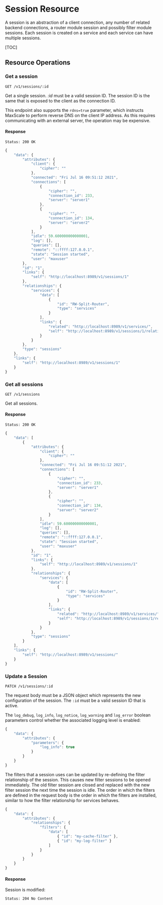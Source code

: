 # Session Resource

A session is an abstraction of a client connection, any number of related backend
connections, a router module session and possibly filter module sessions. Each
session is created on a service and each service can have multiple sessions.

[TOC]

## Resource Operations

### Get a session

```
GET /v1/sessions/:id
```

Get a single session. _:id_ must be a valid session ID. The session ID is the
same that is exposed to the client as the connection ID.

This endpoint also supports the `rdns=true` parameter, which instructs MaxScale to
perform reverse DNS on the client IP address. As this requires communicating with
an external server, the operation may be expensive.

#### Response

`Status: 200 OK`

```javascript
{
    "data": {
        "attributes": {
            "client": {
                "cipher": ""
            },
            "connected": "Fri Jul 16 09:51:12 2021",
            "connections": [
                {
                    "cipher": "",
                    "connection_id": 233,
                    "server": "server1"
                },
                {
                    "cipher": "",
                    "connection_id": 134,
                    "server": "server2"
                }
            ],
            "idle": 59.600000000000001,
            "log": [],
            "queries": [],
            "remote": "::ffff:127.0.0.1",
            "state": "Session started",
            "user": "maxuser"
        },
        "id": "1",
        "links": {
            "self": "http://localhost:8989/v1/sessions/1"
        },
        "relationships": {
            "services": {
                "data": [
                    {
                        "id": "RW-Split-Router",
                        "type": "services"
                    }
                ],
                "links": {
                    "related": "http://localhost:8989/v1/services/",
                    "self": "http://localhost:8989/v1/sessions/1/relationships/services"
                }
            }
        },
        "type": "sessions"
    },
    "links": {
        "self": "http://localhost:8989/v1/sessions/1"
    }
}
```

### Get all sessions

```
GET /v1/sessions
```

Get all sessions.

#### Response

`Status: 200 OK`

```javascript
{
    "data": [
        {
            "attributes": {
                "client": {
                    "cipher": ""
                },
                "connected": "Fri Jul 16 09:51:12 2021",
                "connections": [
                    {
                        "cipher": "",
                        "connection_id": 233,
                        "server": "server1"
                    },
                    {
                        "cipher": "",
                        "connection_id": 134,
                        "server": "server2"
                    }
                ],
                "idle": 59.600000000000001,
                "log": [],
                "queries": [],
                "remote": "::ffff:127.0.0.1",
                "state": "Session started",
                "user": "maxuser"
            },
            "id": "1",
            "links": {
                "self": "http://localhost:8989/v1/sessions/1"
            },
            "relationships": {
                "services": {
                    "data": [
                        {
                            "id": "RW-Split-Router",
                            "type": "services"
                        }
                    ],
                    "links": {
                        "related": "http://localhost:8989/v1/services/",
                        "self": "http://localhost:8989/v1/sessions/1/relationships/services"
                    }
                }
            },
            "type": "sessions"
        }
    ],
    "links": {
        "self": "http://localhost:8989/v1/sessions/"
    }
}
```

### Update a Session

```
PATCH /v1/sessions/:id
```

The request body must be a JSON object which represents the new configuration of
the session. The `:id` must be a valid session ID that is active.

The `log_debug`, `log_info`, `log_notice`, `log_warning` and `log_error` boolean
parameters control whether the associated logging level is enabled:

```javascript
{
    "data": {
        "attributes": {
            "parameters": {
                "log_info": true
            }
        }
    }
}
```

The filters that a session uses can be updated by re-defining the filter
relationship of the session. This causes new filter sessions to be opened
immediately. The old filter session are closed and replaced with the new filter
session the next time the session is idle. The order in which the filters are
defined in the request body is the order in which the filters are installed,
similar to how the filter relationship for services behaves.

```javascript
{
    "data": {
        "attributes": {
            "relationships": {
                "filters": {
                    "data": [
                        { "id": "my-cache-filter" },
                        { "id": "my-log-filter" }
                    ]
                }
            }
        }
    }
}
```

#### Response

Session is modified:

`Status: 204 No Content`
